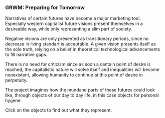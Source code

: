 ### GRWM: Preparing for Tomorrow

Narratives of certain futures have become a major marketing tool. Especially western capitalist future visions present themselves
in a desireable way, while only representing a slim part of society. 

Negative visions are only presented as transitionary periods, since no decrease in living standart is acceptable. A given vision presents itself as the sole truth, relying on a belief in theoretical technological advancements to fill narrative gaps.

There is no need for criticism since as soon a centain point of desire is reached, the capitalistic nature will solve itself and inequalities will become nonexistent, allowing humanity to continue at this point of desire in perpetuity.

The project imagines how the mundane parts of these futures could look like, through objects of our day to day life, in this case objects for personal hygene.

Click on the objects to find out what they represent.
